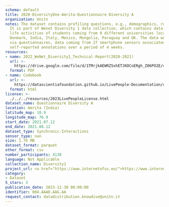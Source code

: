 ```yaml
---
schema: default
title: 2020-DiversityOne-Amrita-Questionnaire Diversity A
organization: Unitn
notes: The dataset contains profiling questions, e.g., demographics, routines, personality.
  It is part of Wenet Diversity 1 data collection, which contains data about the everyday
  life activities of students coming from 8 different universities located in China,
  Denmark, India, Italy, Mexico, Mongolia, Paraguay and UK. The data were collected
  via questionnaires, data coming from 27 smartphone sensors associated to thousand
  self-reported annotations over a period of 4 weeks.
resources:
- name: 2022_WeNet_Diversity1_Technical-Report(2020-2021)
  url: >-
    https://drive.google.com/file/d/1TMrjkAEWRZ5xhETJKOCnERgh_Z06PO2E/view?usp=drive_link
  format: PDF
- name: Codebook
  url: >-
    https://datascientiafoundation.github.io/LivePeople-Documentation/codebooks/2020_DV1_Amrita_questionnaire_a.html
  format: html
license: >-
  ./../../resources/2023LivePeopleLicense.html
dataset_name: Questionnaire Diversity A
location: Amrita (India)
latitude_map: 10.9
longitude_map: 76.9
start_date: 2021.07.12
end_date: 2021.08.12
dataset_type: Synchronic-Interactions
sensor_type: nan
size: 1.76 MB
dataset_format: parquet
other_format: csv
number_participants: 4138
language: Not Applicable
collection_name: Diversity1
project_url: <a href="https://www.internetofus.eu/">https://www.internetofus.eu/</a>
category:
- Dataset
5_stars: 3
publication_date: 2023-11-30 00:00:00
identifier: 004.AAAD.AAG.AA
request_contact: datadistribution.knowdive@unitn.it
---
```


